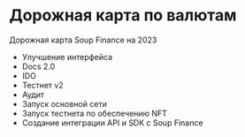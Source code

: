 # Дорожная карта по валютам

Дорожная карта Soup Finance на 2023

* Улучшение интерфейса
* Docs 2.0
* IDO
* Тестнет v2
* Аудит
* Запуск основной сети
* Запуск тестнета по обеспечению NFT
* Создание интеграции API и SDK с Soup Finance
